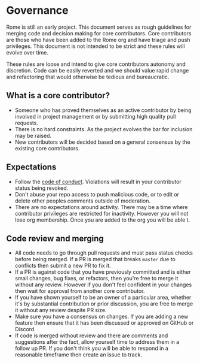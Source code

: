 # Governance

Rome is still an early project. This document serves as rough guidelines for merging code and decision making for core contributors. Core contributors are those who have been added to the Rome org and have triage and push privileges. This document is not intended to be strict and these rules will evolve over time.

These rules are loose and intend to give core contributors autonomy and discretion. Code can be easily reverted and we should value rapid change and refactoring that would otherwise be tedious and bureaucratic.

## What is a core contributor?

- Someone who has proved themselves as an active contributor by being involved in project management or by submitting high quality pull requests.
- There is no hard constraints. As the project evolves the bar for inclusion may be raised.
- New contributors will be decided based on a general consensus by the existing core contributors.

## Expectations

- Follow the [code of conduct](https://github.com/romejs/rome/blob/master/.github/CODE_OF_CONDUCT.md). Violations will result in your contributor status being revoked.
- Don't abuse your repo access to push malicious code, or to edit or delete other peoples comments outside of moderation.
- There are no expectations around activity. There may be a time where contributor privileges are restricted for inactivity. However you will not lose org membership. Once you are added to the org you will be able t.

## Code review and merging

- All code needs to go through pull requests and must pass status checks before being merged. If a PR is merged that breaks `master` due to conflicts then submit a new PR to fix it.
- If a PR is against code that you have previously committed and is either small changes, bug fixes, or refactors, then you're free to merge it without any review. However if you don't feel confident in your changes then wait for approval from another core contributor.
- If you have shown yourself to be an owner of a particular area, whether it's by substantial contribution or prior discussion, you are free to merge it without any review despite PR size.
- Make sure you have a consensus on changes. If you are adding a new feature then ensure that it has been discussed or approved on GitHub or Discord.
- If code is merged without review and there are comments and suggestions after the fact, allow yourself time to address them in a follow up PR. If you don't think you will be able to respond in a reasonable timeframe then create an issue to track.
